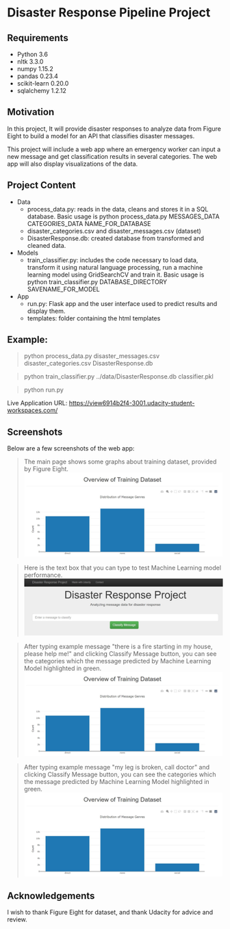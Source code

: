 # Disaster Response Pipeline Project

## Requirements
- Python 3.6
- nltk 3.3.0
- numpy 1.15.2
- pandas 0.23.4
- scikit-learn 0.20.0
- sqlalchemy 1.2.12

## Motivation
In this project, It will provide disaster responses to analyze data from Figure Eight to build a model for an API that classifies disaster messages.

This project will include a web app where an emergency worker can input a new message and get classification results in several categories. The web app will also display visualizations of the data.


## Project Content
- Data
  - process_data.py: reads in the data, cleans and stores it in a SQL database. Basic usage is python process_data.py MESSAGES_DATA CATEGORIES_DATA NAME_FOR_DATABASE
  - disaster_categories.csv and disaster_messages.csv (dataset)
  - DisasterResponse.db: created database from transformed and cleaned data.
- Models
  - train_classifier.py: includes the code necessary to load data, transform it using natural language processing, run a machine learning model using GridSearchCV and train it. Basic usage is python train_classifier.py DATABASE_DIRECTORY SAVENAME_FOR_MODEL
- App
  - run.py: Flask app and the user interface used to predict results and display them.
  - templates: folder containing the html templates

## Example:
> python process_data.py disaster_messages.csv disaster_categories.csv DisasterResponse.db

> python train_classifier.py ../data/DisasterResponse.db classifier.pkl

> python run.py

Live Application URL: https://view6914b2f4-3001.udacity-student-workspaces.com/

## Screenshots
Below are a few screenshots of the web app:

> The main page shows some graphs about training dataset, provided by Figure Eight.
![Alt text](https://github.com/ISMAILHKYILDIZ/Udacity-DataScientist-ND---Project-2---Disaster-Response-Pipeline/blob/master/Web_App_ScreenShot_1.JPG?raw=true "Screenshot1")

> Here is the text box that you can type to test Machine Learning model performance.
![Alt text](https://github.com/ISMAILHKYILDIZ/Udacity-DataScientist-ND---Project-2---Disaster-Response-Pipeline/blob/master/Web_App_ScreenShot_2.JPG?raw=true "Screenshot1")

> After typing example message "there is a fire starting in my house, please help me!" and clicking Classify Message button, you can see the categories which the message predicted by Machine Learning Model highlighted in green.
![Alt text](https://github.com/ISMAILHKYILDIZ/Udacity-DataScientist-ND---Project-2---Disaster-Response-Pipeline/blob/master/Web_App_ScreenShot_1.JPG?raw=true "Screenshot3")

> After typing example message "my leg is broken, call doctor" and clicking Classify Message button, you can see the categories which the message predicted by Machine Learning Model highlighted in green.
![Alt text](https://github.com/ISMAILHKYILDIZ/Udacity-DataScientist-ND---Project-2---Disaster-Response-Pipeline/blob/master/Web_App_ScreenShot_1.JPG?raw=true "Screenshot4")

## Acknowledgements
I wish to thank Figure Eight for dataset, and thank Udacity for advice and review.
